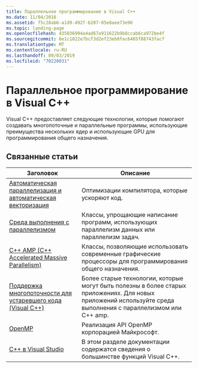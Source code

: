 ```yaml
---
title: Параллельное программирование в Visual C++
ms.date: 11/04/2016
ms.assetid: f5c28ab6-a1d9-492f-b207-05e8aee73e96
ms.topic: landing-page
ms.openlocfilehash: 435036994a4ad67a911622b9b8ccab6ca972be4f
ms.sourcegitcommit: 6e1c1822e7bcf3d2ef23eb8fac6465f88743facf
ms.translationtype: MT
ms.contentlocale: ru-RU
ms.lasthandoff: 09/03/2019
ms.locfileid: "70220031"
---
```

# <a name="parallel-programming-in-visual-c"></a>Параллельное программирование в Visual C++

Visual C++ предоставляет следующие технологии, которые помогают создавать многопоточные и параллельные программы, использующие преимущества нескольких ядер и использующие GPU для программирования общего назначения.

## <a name="related-articles"></a>Связанные статьи

|Заголовок|Описание|
|-----------|-----------------|
|[Автоматическая параллелизация и автоматическая векторизация](auto-parallelization-and-auto-vectorization.md)|Оптимизации компилятора, которые ускоряют код.|
|[Среда выполнения с параллелизмом](concrt/concurrency-runtime.md)|Классы, упрощающие написание программ, использующих параллелизм данных или параллелизм задач.|
|[C++ AMP (C++ Accelerated Massive Parallelism)](amp/cpp-amp-cpp-accelerated-massive-parallelism.md)|Классы, позволяющие использовать современные графические процессоры для программирования общего назначения.|
|[Поддержка многопоточности для устаревшего кода (Visual C++)](multithreading-support-for-older-code-visual-cpp.md)|Более старые технологии, которые могут быть полезны в более старых приложениях. Для новых приложений используйте среда выполнения с параллелизмом или C++ amp.|
|[OpenMP](openmp/openmp-in-visual-cpp.md)|Реализация API OpenMP корпорацией Майкрософт.|
|[C++ в Visual Studio](../overview/visual-cpp-in-visual-studio.md)|В этом разделе документации содержатся сведения о большинстве функций Visual C++.|